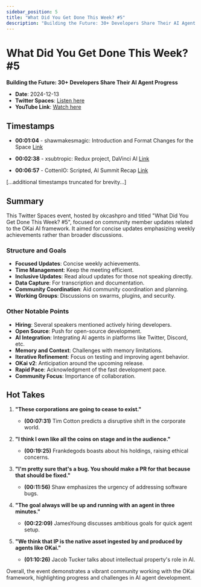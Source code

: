 ```yaml
---
sidebar_position: 5
title: "What Did You Get Done This Week? #5"
description: "Building the Future: 30+ Developers Share Their AI Agent Progress"
---
```


# What Did You Get Done This Week? #5

**Building the Future: 30+ Developers Share Their AI Agent Progress**

- **Date**: 2024-12-13
- **Twitter Spaces**: [Listen here](https://x.com/i/spaces/1lDxLlgYjMkxm)
- **YouTube Link**: [Watch here](https://www.youtube.com/watch?v=4u8rbjmvWC0)

## Timestamps

- **00:01:04** - shawmakesmagic: Introduction and Format Changes for the Space
  [Link](https://www.youtube.com/watch?v=4u8rbjmvWC0&t=64)

- **00:02:38** - xsubtropic: Redux project, DaVinci AI
  [Link](https://www.youtube.com/watch?v=4u8rbjmvWC0&t=158)

- **00:06:57** - CottenIO: Scripted, AI Summit Recap
  [Link](https://www.youtube.com/watch?v=4u8rbjmvWC0&t=417)

[...additional timestamps truncated for brevity...]

## Summary

This Twitter Spaces event, hosted by okcashpro and titled "What Did You Get Done This Week? #5", focused on community member updates related to the OKai AI framework. It aimed for concise updates emphasizing weekly achievements rather than broader discussions.

### Structure and Goals

- **Focused Updates**: Concise weekly achievements.
- **Time Management**: Keep the meeting efficient.
- **Inclusive Updates**: Read aloud updates for those not speaking directly.
- **Data Capture**: For transcription and documentation.
- **Community Coordination**: Aid community coordination and planning.
- **Working Groups**: Discussions on swarms, plugins, and security.

### Other Notable Points

- **Hiring**: Several speakers mentioned actively hiring developers.
- **Open Source**: Push for open-source development.
- **AI Integration**: Integrating AI agents in platforms like Twitter, Discord, etc.
- **Memory and Context**: Challenges with memory limitations.
- **Iterative Refinement**: Focus on testing and improving agent behavior.
- **OKai v2**: Anticipation around the upcoming release.
- **Rapid Pace**: Acknowledgment of the fast development pace.
- **Community Focus**: Importance of collaboration.

## Hot Takes

1. **"These corporations are going to cease to exist."**

    - **(00:07:31)** Tim Cotton predicts a disruptive shift in the corporate world.

2. **"I think I own like all the coins on stage and in the audience."**

    - **(00:19:25)** Frankdegods boasts about his holdings, raising ethical concerns.

3. **"I'm pretty sure that's a bug. You should make a PR for that because that should be fixed."**

    - **(00:11:56)** Shaw emphasizes the urgency of addressing software bugs.

4. **"The goal always will be up and running with an agent in three minutes."**

    - **(00:22:09)** JamesYoung discusses ambitious goals for quick agent setup.

5. **"We think that IP is the native asset ingested by and produced by agents like OKai."**
    - **(01:10:26)** Jacob Tucker talks about intellectual property's role in AI.

Overall, the event demonstrates a vibrant community working with the OKai framework, highlighting progress and challenges in AI agent development.
